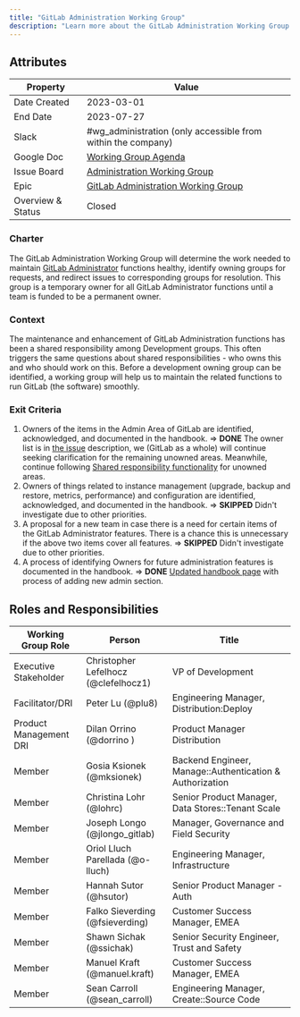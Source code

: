 ```yaml
---
title: "GitLab Administration Working Group"
description: "Learn more about the GitLab Administration Working Group attributes, goals, roles and responsibilities."
---
```


## Attributes

| Property       | Value                                                        |
| -------------- | ------------------------------------------------------------ |
| Date Created   | 2023-03-01                                                   |
| End Date       | 2023-07-27                                                   |
| Slack          | #wg_administration (only accessible from within the company) |
| Google Doc     | [Working Group Agenda](https://docs.google.com/document/d/1WKxclMpCIXzXJUcQ0WfsjT_x8ytXuw40KHCoR2LUMzk/edit# )|
| Issue Board    | [Administration Working Group](https://gitlab.com/groups/gitlab-org/-/boards/5461629?label_name[]=WorkingGroup%3A%3AAdministration) |
| Epic           | [GitLab Administration Working Group](https://gitlab.com/groups/gitlab-org/-/epics/10067) |
| Overview & Status | Closed |

### Charter

The GitLab Administration Working Group will determine the work needed to maintain [GitLab Administrator](https://docs.gitlab.com/ee/administration/) functions healthy, identify owning groups for requests, and redirect issues to corresponding groups for resolution. This group is a temporary owner for all GitLab Administrator functions until a team is funded to be a permanent owner.

### Context

The maintenance and enhancement of GitLab Administration functions has been a shared responsibility among Development groups. This often triggers the same questions about shared responsibilities - who owns this and who should work on this. Before a development owning group can be identified, a working group will help us to maintain the related functions to run GitLab (the software) smoothly.

### Exit Criteria

1. Owners of the items in the Admin Area of GitLab are identified, acknowledged, and documented in the handbook. => **DONE** The owner list is in [the issue](https://gitlab.com/gitlab-org/gitlab/-/issues/396707) description, we (GitLab as a whole) will continue seeking clarification for the remaining unowned areas. Meanwhile, continue following [Shared responsibility functionality](/handbook/product/categories/#shared-responsibility-functionality) for unowned areas.
1. Owners of things related to instance management (upgrade, backup and restore, metrics, performance) and configuration are identified, acknowledged, and documented in the handbook. => **SKIPPED** Didn't investigate due to other priorities.
1. A proposal for a new team in case there is a need for certain items of the GitLab Administrator features. There is a chance this is unnecessary if the above two items cover all features. => **SKIPPED** Didn't investigate due to other priorities.
1. A process of identifying Owners for future administration features is documented in the handbook. => **DONE** [Updated handbook page](https://gitlab.com/gitlab-org/gitlab/-/merge_requests/116711) with process of adding new admin section.

## Roles and Responsibilities

| Working Group Role                       | Person                           | Title                                                          |
|------------------------------------------|----------------------------------|----------------------------------------------------------------|
| Executive Stakeholder                    | Christopher Lefelhocz (@clefelhocz1)           | VP of Development |
| Facilitator/DRI                          | Peter Lu (@plu8)                 | Engineering Manager, Distribution:Deploy |
| Product Management DRI                   | Dilan Orrino (@dorrino )         | Product Manager Distribution |
| Member                                   | Gosia Ksionek (@mksionek)        | Backend Engineer, Manage::Authentication & Authorization       |
| Member                                   | Christina Lohr (@lohrc)        |  Senior Product Manager, Data Stores::Tenant Scale               |
| Member                                   | Joseph Longo (@jlongo_gitlab)  | Manager, Governance and Field Security |
| Member                                   | Oriol Lluch Parellada (@o-lluch)  | Engineering Manager, Infrastructure |
| Member                                   | Hannah Sutor (@hsutor)  | Senior Product Manager - Auth |
| Member                                   | Falko Sieverding (@fsieverding)  | Customer Success Manager, EMEA |
| Member                                   | Shawn Sichak (@ssichak)  | Senior Security Engineer, Trust and Safety |
| Member                                   | Manuel Kraft (@manuel.kraft)  | Customer Success Manager, EMEA |
| Member                                   | Sean Carroll (@sean_carroll) | Engineering Manager, Create::Source Code |
